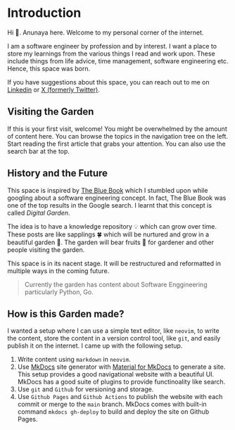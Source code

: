 # Introduction

Hi 👋. Anunaya here. Welcome to my personal corner of the internet.

I am a software engineer by profession and by interest. I want a place to store 
my learnings from the various things I read and work upon. These include things 
from life advice, time management, software engineering etc. Hence, this space 
was born.

If you have suggestions about this space, you can reach out to me on
[Linkedin](https://www.linkedin.com/in/anunayasrivastava/) or [X (formerly
Twitter)](https://x.com/anunayasri).

## Visiting the Garden

If this is your first visit, welcome! You might be overwhelmed by the amount of 
content here. You can browse the topics in the navigation tree on the left. 
Start reading the first article that grabs your attention. You can also use the 
search bar at the top.

## History and the Future

This space is inspired by [The Blue Book](https://lyz-code.github.io/blue-book/)
which I stumbled upon while googling about a software engineering concept. In fact,
The Blue Book was one of the top results in the Google search. I learnt that this 
concept is called _Digital Garden_.

The idea is to have a knowledge repository 💡 which can grow over time. These posts 
are like sapplings 🍀 which will be nurtured and grow in a beautiful garden 🌴. 
The garden will bear fruits 🍊 for gardener and other people visiting the garden.

This space is in its nacent stage. It will be restructured and reformatted in 
multiple ways in the coming future.

> Currently the garden has content about Software Enggineering particularly 
> Python, Go.

## How is this Garden made?

I wanted a setup where I can use a simple text editor, like `neovim`, to write the 
content, store the content in a version control tool, like `git`, and easily 
publish it on the internet. I came up with the following setup.

1. Write content using `markdown` in `neovim`.
1. Use [MkDocs](https://www.mkdocs.org/) site generator with [Material for MkDocs](https://squidfunk.github.io/mkdocs-material/)
    to generate a site. This setup provides a good navigational website with 
    a beautiful UI. MkDocs has a good suite of plugins to provide functinoality 
    like search.
1. Use `git` and `Github` for versioning and storage.
1. Use `Github Pages` and `Github Actions` to publish the website with each commit
    or merge to the `main` branch. MkDocs comes with built-in command `mkdocs gh-deploy`
    to build and deploy the site on Github Pages.

